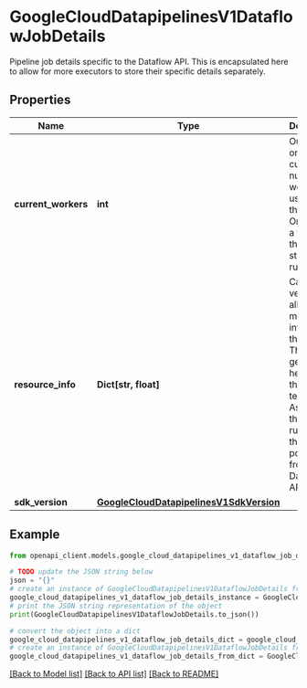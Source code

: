 # GoogleCloudDatapipelinesV1DataflowJobDetails

Pipeline job details specific to the Dataflow API. This is encapsulated here to allow for more executors to store their specific details separately.

## Properties

Name | Type | Description | Notes
------------ | ------------- | ------------- | -------------
**current_workers** | **int** | Output only. The current number of workers used to run the jobs. Only set to a value if the job is still running. | [optional] [readonly] 
**resource_info** | **Dict[str, float]** | Cached version of all the metrics of interest for the job. This value gets stored here when the job is terminated. As long as the job is running, this field is populated from the Dataflow API. | [optional] 
**sdk_version** | [**GoogleCloudDatapipelinesV1SdkVersion**](GoogleCloudDatapipelinesV1SdkVersion.md) |  | [optional] 

## Example

```python
from openapi_client.models.google_cloud_datapipelines_v1_dataflow_job_details import GoogleCloudDatapipelinesV1DataflowJobDetails

# TODO update the JSON string below
json = "{}"
# create an instance of GoogleCloudDatapipelinesV1DataflowJobDetails from a JSON string
google_cloud_datapipelines_v1_dataflow_job_details_instance = GoogleCloudDatapipelinesV1DataflowJobDetails.from_json(json)
# print the JSON string representation of the object
print(GoogleCloudDatapipelinesV1DataflowJobDetails.to_json())

# convert the object into a dict
google_cloud_datapipelines_v1_dataflow_job_details_dict = google_cloud_datapipelines_v1_dataflow_job_details_instance.to_dict()
# create an instance of GoogleCloudDatapipelinesV1DataflowJobDetails from a dict
google_cloud_datapipelines_v1_dataflow_job_details_from_dict = GoogleCloudDatapipelinesV1DataflowJobDetails.from_dict(google_cloud_datapipelines_v1_dataflow_job_details_dict)
```
[[Back to Model list]](../README.md#documentation-for-models) [[Back to API list]](../README.md#documentation-for-api-endpoints) [[Back to README]](../README.md)


